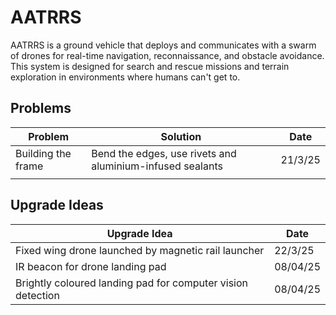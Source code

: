 # AATRRS
AATRRS is a ground vehicle that deploys and communicates with a swarm of drones for real-time navigation, reconnaissance, and obstacle avoidance. This system is designed for search and rescue missions and terrain exploration in environments where humans can't get to.

## Problems
| Problem            | Solution  | Date    |
| ------------------ | --------- | ------- |
| Building the frame | Bend the edges, use rivets and aluminium-infused sealants | 21/3/25 |
|                    |           |                                                         |
## Upgrade Ideas
| Upgrade Idea | Date |
| ------------ | ---- |
| Fixed wing drone launched by magnetic rail launcher | 22/3/25 |
| IR beacon for drone landing pad | 08/04/25 |
| Brightly coloured landing pad for computer vision detection | 08/04/25 |

